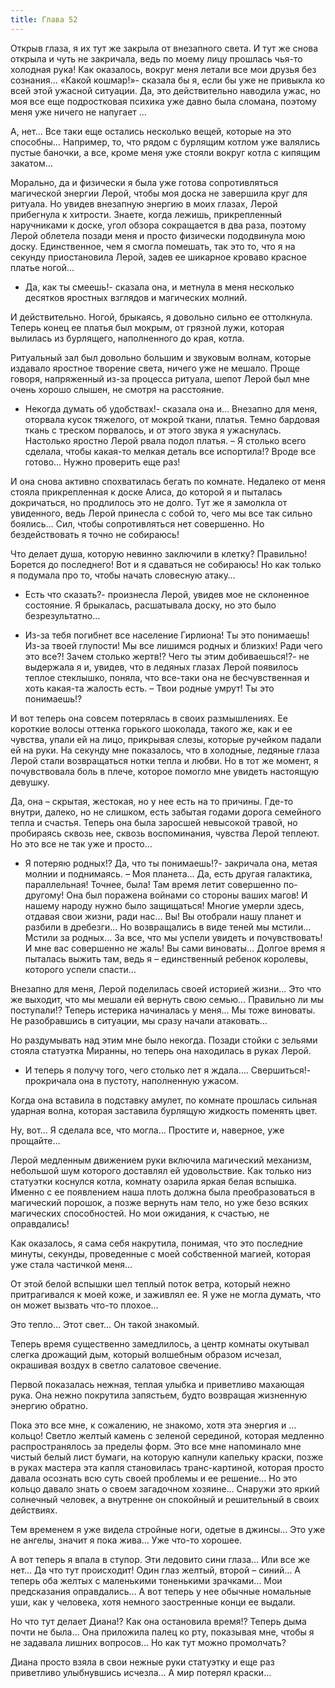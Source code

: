 ```yaml
---
title: Глава 52
---
```


Открыв глаза, я их тут же закрыла от внезапного света. И тут же снова открыла и чуть не закричала, ведь по моему лицу прошлась чья-то холодная рука! Как оказалось, вокруг меня летали все мои друзья без сознания… «Какой кошмар!»- сказала бы я, если бы уже не привыкла ко всей этой ужасной ситуации.  Да, это действительно наводила ужас, но моя все еще подростковая психика уже давно была сломана, поэтому меня уже ничего не напугает … 

А, нет… Все таки еще остались несколько вещей, которые на это способны… Например, то, что рядом с бурлящим котлом уже валялись пустые баночки, а все, кроме меня уже стояли вокруг котла с кипящим закатом… 

Морально, да и физически я была уже готова сопротивляться магической энергии Лерой, чтобы моя доска не завершила круг для ритуала. Но увидев внезапную энергию в моих глазах, Лерой прибегнула к хитрости. Знаете, когда лежишь, прикрепленный наручниками к доске, угол обзора сокращается в два раза, поэтому Лерой облетела позади меня и просто физически пододвинула мою доску. Единственное, чем я смогла помешать, так это то, что я на секунду приостановила Лерой, задев ее шикарное кроваво красное платье ногой…

- Да, как ты смеешь!- сказала она, и метнула в меня несколько десятков яростных взглядов и магических молний.

И действительно. Ногой, брыкаясь, я довольно сильно ее оттолкнула. Теперь конец ее платья был мокрым, от грязной лужи, которая вылилась из бурлящего, наполненного до края, котла.

Ритуальный зал был довольно большим и звуковым волнам, которые издавало яростное творение света, ничего уже не мешало. Проще говоря, напряженный из-за процесса ритуала, шепот Лерой был мне очень хорошо слышен, не смотря на расстояние.

- Некогда думать об удобствах!- сказала она и… Внезапно для меня, оторвала кусок тяжелого, от мокрой ткани, платья. Темно бардовая ткань с треском порвалось, и от этого звука я ужаснулась. Настолько яростно Лерой рвала подол платья. – Я столько всего сделала, чтобы какая-то мелкая деталь все испортила!? Вроде все готово… Нужно проверить еще раз!

И она снова активно спохватилась бегать по комнате. Недалеко от меня стояла прикрепленная к доске Алиса, до которой я и пыталась докричаться, но продлилось это не долго. Тут же я замолкла от увиденного, ведь Лерой принесла с собой то, чего мы все так сильно боялись… Сил, чтобы сопротивляться нет совершенно. Но бездействовать я точно не собираюсь!

Что делает душа, которую невинно заключили в клетку? Правильно! Борется до последнего! Вот и я сдаваться не собираюсь! Но как только я подумала про то, чтобы начать словесную атаку…

-  Есть что сказать?- произнесла Лерой, увидев мое не склоненное состояние. Я брыкалась, расшатывала доску, но это было безрезультатно…

- Из-за тебя погибнет все население Гирлиона! Ты это понимаешь! Из-за твоей глупости! Мы все лишимся родных и близких! Ради чего это все?! Зачем столько жертв!? Чего ты этим добиваешься!?- не выдержала я и, увидев, что в ледяных глазах Лерой появилось теплое стеклышко, поняла, что все-таки она не бесчувственная и хоть какая-та жалость есть. – Твои родные умрут! Ты это понимаешь!?

И вот теперь она совсем потерялась в своих размышлениях. Ее короткие волосы оттенка горького шоколада, такого же, как и ее чувства, упали ей на лицо, прикрывая слезы, которые ручейком падали ей на руки. На секунду мне показалось, что в холодные, ледяные глаза Лерой стали возвращаться нотки тепла и любви. Но в тот же момент, я почувствовала боль в плече, которое помогло мне увидеть настоящую девушку. 

Да, она – скрытая, жестокая, но у нее есть на то причины. Где-то внутри, далеко, но не слишком, есть забытая годами дорога семейного тепла и счастья. Теперь она была заросшей невысокой травой, но пробираясь сквозь нее, сквозь воспоминания, чувства Лерой теплеют. Но это все не так уже и просто…

- Я потеряю родных!? Да, что ты понимаешь!?- закричала она, метая молнии и поднимаясь. – Моя планета… Да, есть другая галактика, параллельная! Точнее, была! Там время летит совершенно по-другому! Она был поражена войнами со стороны ваших магов! И нашему народу нужно было защищаться! Многие умерли здесь, отдавая свои жизни, ради нас… Вы! Вы отобрали нашу планет и разбили в дребезги… Но возвращались в виде теней мы мстили… Мстили за родных… За все, что мы успели увидеть и почувствовать! И мне вас совершенно не жаль! Вы сами виноваты… Долгое время я пыталась выжить там, ведь я – единственный ребенок королевы, которого успели спасти…

Внезапно для меня, Лерой поделилась своей историей жизни… Это что же выходит, что мы мешали ей вернуть свою семью… Правильно ли мы поступали!? Теперь истерика начиналась у меня… Мы тоже виноваты. Не разобравшись в ситуации, мы сразу начали атаковать…

Но раздумывать над этим мне было некогда. Позади стойки с зельями стояла статуэтка Миранны, но теперь она находилась в руках Лерой.

- И теперь я получу того, чего столько лет я ждала.… Свершиться!- прокричала она в пустоту, наполненную ужасом.

Когда она вставила в подставку амулет, по комнате прошлась сильная ударная волна, которая заставила бурлящую жидкость поменять цвет. 

Ну, вот… Я сделала все, что могла… Простите и, наверное, уже прощайте…

Лерой медленным движением руки включила магический механизм, небольшой шум которого доставлял ей удовольствие. Как только низ статуэтки коснулся котла, комнату озарила яркая белая вспышка. Именно с ее появлением наша плоть должна была преобразоваться в магический порошок, а позже вернуть нам тело, но уже безо всяких магических способностей. Но мои ожидания, к счастью, не оправдались!

Как оказалось, я сама себя накрутила, понимая, что это последние минуты, секунды, проведенные с моей собственной магией, которая уже стала частичкой меня…

От этой белой вспышки шел теплый поток ветра, который нежно притрагивался к моей коже, и заживлял ее. Я уже не могла думать, что он может вызвать что-то плохое…

Это тепло… Этот свет… Он такой знакомый. 

Теперь время существенно замедлилось, а центр комнаты окутывал слегка дрожащий дым, который волшебным образом исчезал, окрашивая воздух в светло салатовое свечение. 

Первой показалась нежная, теплая улыбка и приветливо махающая рука. Она нежно покрутила запястьем, будто возвращая жизненную энергию обратно.

Пока это все мне, к сожалению, не знакомо, хотя эта энергия и … кольцо! Светло желтый камень с зеленой серединой, которая медленно распространялось за пределы форм. Это все мне напоминало мне чистый белый лист бумаги, на которую капнули капельку краски, позже в руках мастера эта капля становилась транс-картиной, которая просто давала осознать всю суть своей проблемы и ее решение… Но это кольцо давало знать о своем загадочном хозяине… Снаружи это яркий солнечный человек, а внутренне он спокойный и решительный в своих действиях.

Тем временем я уже видела стройные ноги, одетые в джинсы… Это уже не ангелы, значит я пока жива… Уже что-то хорошее. 

А вот теперь я впала в ступор. Эти ледовито сини глаза… Или все же нет… Да что тут происходит! Один глаз желтый, второй – синий… А теперь оба желтых с маленькими тоненькими зрачками… Мои предсказания оправдались… А вот теперь у нее обычные номальные уши, как у человека, хотя немного заостренные конци ее выдали.

Но что тут делает Диана!? Как она остановила время!? Теперь дыма почти не была… Она приложила палец ко рту, показывая мне, чтобы я не задавала лишних вопросов… Но как тут можно промолчать?

Диана просто взяла в свои нежные руки статуэтку и еще раз приветливо улыбнувшись исчезла… А мир потерял краски…
